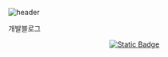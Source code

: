![header](https://capsule-render.vercel.app/api?type=waving&color=auto&height=300&section=header&text=SOJUNG%20PARK&fontSize=90)

 
개발블로그 
<center> <a target="_blank" href="https://long-backpackstrap.tistory.com/"  rel="noopener noreferrer"><img alt="Static Badge" src="https://img.shields.io/badge/DevBog-f5f0ff">
</a></center>


<!--
**gosjgo/gosjgo** is a ✨ _special_ ✨ repository because its `README.md` (this file) appears on your GitHub profile.

Here are some ideas to get you started:

- 🔭 I’m currently working on ...
- 🌱 I’m currently learning ...
- 👯 I’m looking to collaborate on ...
- 🤔 I’m looking for help with ...
- 💬 Ask me about ...
- 📫 How to reach me: ...
- 😄 Pronouns: ...
- ⚡ Fun fact: ...
-->
